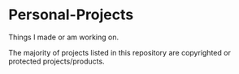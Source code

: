 # Personal-Projects
Things I made or am working on.

The majority of projects listed in this repository are copyrighted or protected projects/products. 